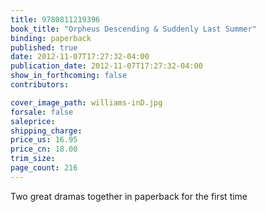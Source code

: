 ```yaml
---
title: 9780811219396
book_title: "Orpheus Descending & Suddenly Last Summer"
binding: paperback
published: true
date: 2012-11-07T17:27:32-04:00
publication_date: 2012-11-07T17:27:32-04:00
show_in_forthcoming: false
contributors:

cover_image_path: williams-inD.jpg
forsale: false
saleprice:
shipping_charge:
price_us: 16.95
price_cn: 18.00
trim_size:
page_count: 216
---
```

Two great dramas together in paperback for the first time

